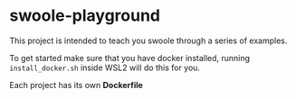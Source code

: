 # swoole-playground
This project is intended to teach you swoole through a series of examples.

To get started make sure that you have docker installed, 
running `install_docker.sh` inside WSL2 will do this for you.

Each project has its own **Dockerfile**

